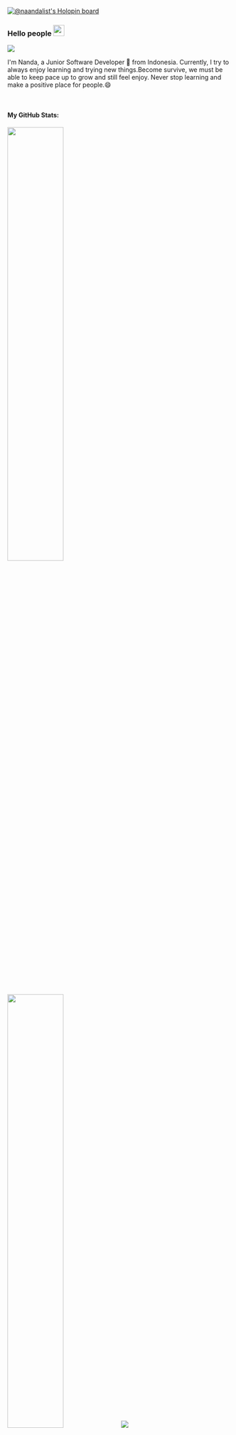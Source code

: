 [![@naandalist's Holopin board](https://holopin.io/api/user/board?user=naandalist)](https://holopin.io/@naandalist)

### Hello people <img src="https://media.giphy.com/media/hvRJCLFzcasrR4ia7z/giphy.gif" width="25px">

![](https://visitor-badge.glitch.me/badge?page_id=naandalist.naandalist)

I'm Nanda, a Junior Software Developer 🚀 from Indonesia. Currently, I try to always enjoy learning and trying new things.Become survive, we must be able to keep pace up to grow and still feel enjoy. Never stop learning and make a positive place for people.😄

<br />


<h4>My GitHub Stats:</h4>

<p align="left">
  <img height="50%" width="auto" src ="https://github-readme-stats.vercel.app/api?username=naandalist&show_icons=true&count_private=true&theme=synthwave&hide_border=true&hide=issues,contribs&bg_color=00000000">
  <img height="50%" width="auto" src ="https://github-readme-stats.vercel.app/api/top-langs/?username=aveek-saha&layout=compact&hide_border=true&theme=synthwave&bg_color=00000000&langs_count=6&hide=jupyter%20notebook,tex,css,php">
  <img src ="https://github-readme-streak-stats.herokuapp.com?user=naandalist&theme=synthwave&hide_border=true&background=FFFFFF00">
  <br>
</p>

